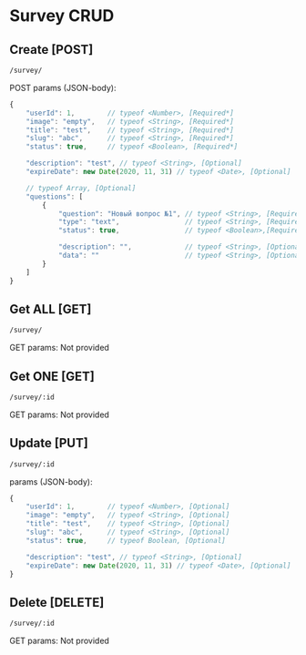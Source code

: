 # Survey CRUD

## Create [POST]

```bash
/survey/
```

POST params (JSON-body):
```js
{
    "userId": 1,        // typeof <Number>, [Required*]
    "image": "empty",   // typeof <String>, [Required*]
    "title": "test",    // typeof <String>, [Required*]
    "slug": "abc",      // typeof <String>, [Required*]
    "status": true,     // typeof <Boolean>, [Required*]

    "description": "test", // typeof <String>, [Optional]
    "expireDate": new Date(2020, 11, 31) // typeof <Date>, [Optional]

    // typeof Array, [Optional]
    "questions": [
        {
            "question": "Новый вопрос №1", // typeof <String>, [Required* (if item provided)]
            "type": "text",                // typeof <String>, [Required* (if item provided)]
            "status": true,                // typeof <Boolean>,[Required* (if item provided)]

            "description": "",             // typeof <String>, [Optional]
            "data": ""                     // typeof <String>, [Optional]
        }
    ]
}
```

## Get ALL [GET]

```bash
/survey/
```

GET params: Not provided

## Get ONE [GET]

```bash
/survey/:id
```

GET params: Not provided

## Update [PUT]

```bash
/survey/:id
```

params (JSON-body):
```js
{
    "userId": 1,        // typeof <Number>, [Optional]
    "image": "empty",   // typeof <String>, [Optional]
    "title": "test",    // typeof <String>, [Optional]
    "slug": "abc",      // typeof <String>, [Optional]
    "status": true,     // typeof Boolean, [Optional]

    "description": "test", // typeof <String>, [Optional]
    "expireDate": new Date(2020, 11, 31) // typeof <Date>, [Optional]
}
```

## Delete [DELETE]

```bash
/survey/:id
```

GET params: Not provided